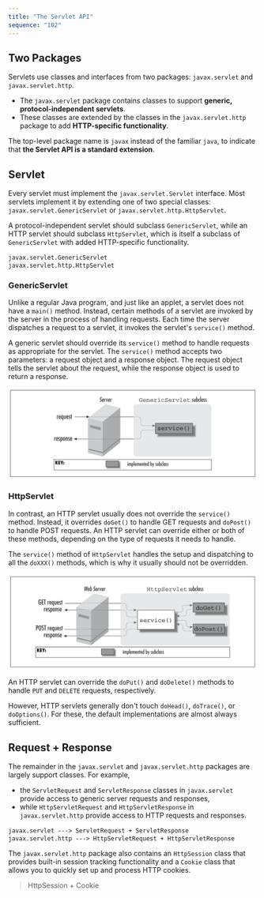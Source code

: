 ```yaml
---
title: "The Servlet API"
sequence: "102"
---
```


## Two Packages

Servlets use classes and interfaces from two packages: `javax.servlet` and `javax.servlet.http`.

- The `javax.servlet` package contains classes to support **generic, protocol-independent servlets**.
- These classes are extended by the classes in the `javax.servlet.http` package to add **HTTP-specific functionality**.

The top-level package name is `javax` instead of the familiar `java`,
to indicate that **the Servlet API is a standard extension**.

## Servlet

Every servlet must implement the `javax.servlet.Servlet` interface.
Most servlets implement it by extending one of two special classes:
`javax.servlet.GenericServlet` or `javax.servlet.http.HttpServlet`.

A protocol-independent servlet should subclass `GenericServlet`,
while an HTTP servlet should subclass `HttpServlet`,
which is itself a subclass of `GenericServlet` with added HTTP-specific functionality.

```text
javax.servlet.GenericServlet
javax.servlet.http.HttpServlet
```

### GenericServlet

Unlike a regular Java program, and just like an applet, a servlet does not have a `main()` method.
Instead, certain methods of a servlet are invoked by the server in the process of handling requests.
Each time the server dispatches a request to a servlet, it invokes the servlet's `service()` method.

A generic servlet should override its `service()` method to handle requests as appropriate for the servlet.
The `service()` method accepts two parameters: a request object and a response object.
The request object tells the servlet about the request,
while the response object is used to return a response.

![](/assets/images/java/servlet/a-generic-servlet-handling-a-request.png)

### HttpServlet

In contrast, an HTTP servlet usually does not override the `service()` method.
Instead, it overrides `doGet()` to handle GET requests and `doPost()` to handle POST requests.
An HTTP servlet can override either or both of these methods,
depending on the type of requests it needs to handle.

The `service()` method of `HttpServlet` handles the setup and dispatching to all the `doXXX()` methods,
which is why it usually should not be overridden.

![](/assets/images/java/servlet/an-http-servlet-handling-get-and-post-requests.png)

An HTTP servlet can override the `doPut()` and `doDelete()` methods to handle `PUT` and `DELETE` requests, respectively.

However, HTTP servlets generally don't touch `doHead()`, `doTrace()`, or `doOptions()`.
For these, the default implementations are almost always sufficient.

## Request + Response

The remainder in the `javax.servlet` and `javax.servlet.http` packages are largely support classes.
For example, 

- the `ServletRequest` and `ServletResponse` classes
  in `javax.servlet` provide access to generic server requests and responses,
- while `HttpServletRequest` and `HttpServletResponse` in `javax.servlet.http`
  provide access to HTTP requests and responses.

```text
javax.servlet ---> ServletRequest + ServletResponse
javax.servlet.http ---> HttpServletRequest + HttpServletResponse
```

The `javax.servlet.http` package also contains an `HttpSession` class
that provides built-in session tracking functionality and
a `Cookie` class that allows you to quickly set up and process HTTP cookies.

> HttpSession + Cookie





